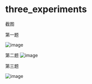 # three_experiments
截图

第一题

![image](https://raw.githubusercontent.com/tj5890063/Experiment_Three/master/app/src/main/res/drawable/experiment1.png)

第二题
![image](https://raw.githubusercontent.com/tj5890063/Experiment_Three/master/app/src/main/res/drawable/experiment2.png)

第三题

![image](https://raw.githubusercontent.com/tj5890063/Experiment_Three/master/app/src/main/res/drawable/experiment3.png)
